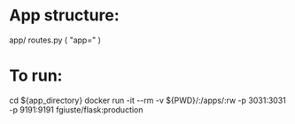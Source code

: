 # App structure:
app/
	routes.py ( "app=" )

	
# To run:
cd ${app_directory}
docker run -it --rm -v ${PWD}/:/apps/:rw -p 3031:3031 -p 9191:9191 fgiuste/flask:production
